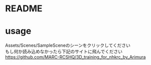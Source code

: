 # README
# usage
Assets/Scenes/SampleSceneのシーンをクリックしてください  
もし何か読み込めなかったら下記のサイトに飛んでください  
https://github.com/MARC-RCSHQ/3D_training_for_nhkrc_by_Arimura

